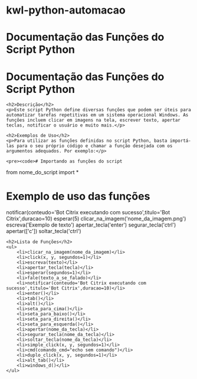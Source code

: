 # kwl-python-automacao
# Documentação das Funções do Script Python<br>
</head>
<body>
	<h1>Documentação das Funções do Script Python</h1>

	<h2>Descrição</h2>
	<p>Este script Python define diversas funções que podem ser úteis para automatizar tarefas repetitivas em um sistema operacional Windows. As funções incluem clicar em imagens na tela, escrever texto, apertar teclas, notificar o usuário e muito mais.</p>

	<h2>Exemplos de Uso</h2>
	<p>Para utilizar as funções definidas no script Python, basta importá-las para o seu próprio código e chamar a função desejada com os argumentos adequados. Por exemplo:</p>

	<pre><code># Importando as funções do script
from nome_do_script import *

# Exemplo de uso das funções
notificar(conteudo='Bot Citrix executando com sucesso',titulo='Bot Citrix',duracao=10)
esperar(5)
clicar_na_imagem('nome_da_imagem.png')
escreva('Exemplo de texto')
apertar_tecla('enter')
segurar_tecla('ctrl')
apertar(['c'])
soltar_tecla('ctrl')</code></pre>

	<h2>Lista de Funções</h2>
	<ul>
		<li>clicar_na_imagem(nome_da_imagem)</li>
		<li>click(x, y, segundos=1)</li>
		<li>escreva(texto)</li>
		<li>apertar_tecla(tecla)</li>
		<li>esperar(segundos=1)</li>
		<li>fale(texto_a_se_falado)</li>
		<li>notificar(conteudo='Bot Citrix executando com sucesso',titulo='Bot Citrix',duracao=10)</li>
		<li>enter()</li>
		<li>tab()</li>
		<li>alt()</li>
		<li>seta_para_cima()</li>
		<li>seta_para_baixo()</li>
		<li>seta_para_direita()</li>
		<li>seta_para_esquerda()</li>
		<li>apertar(nome_da_tecla)</li>
		<li>segurar_tecla(nome_da_tecla)</li>
		<li>soltar_tecla(nome_da_tecla)</li>
		<li>simple_click(x, y, segundos=1)</li>
		<li>cmd(comando_cmd="echo sem comando")</li>
		<li>duplo_click(x, y, segundos=1)</li>
		<li>alt_tab()</li>
		<li>windows_d()</li>
	</ul>
</body>
</html>

